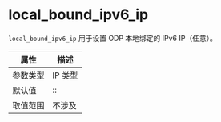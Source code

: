 # local_bound_ipv6_ip

`local_bound_ipv6_ip` 用于设置 ODP 本地绑定的 IPv6 IP（任意）。

|  属性    | 描述     |
|----------|---------|
| 参数类型 | IP 类型        |
| 默认值   | ::     |
| 取值范围 | 不涉及  |
